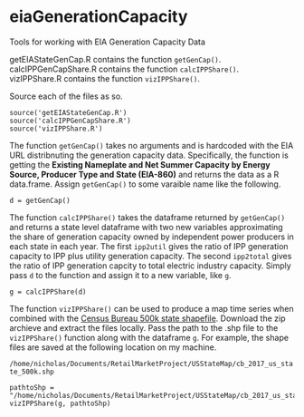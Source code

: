 # eiaGenerationCapacity
Tools for working with EIA Generation Capacity Data  

getEIAStateGenCap.R contains the function `getGenCap()`.    
calcIPPGenCapShare.R contains the function `calcIPPShare()`.  
vizIPPShare.R contains the function `vizIPPShare()`.  

Source each of the files as so.  

```{r}
source('getEIAStateGenCap.R')  
source('calcIPPGenCapShare.R')
source('vizIPPShare.R')
```  

The function `getGenCap()` takes no arguments and is hardcoded with the EIA URL distribnuting the generation capacity data.  Specifically, the function is getting the **Existing Nameplate and Net Summer Capacity by Energy Source, Producer Type and State (EIA-860)** and returns the data as a R data.frame.  Assign `getGenCap()` to some varaible name like the following.  

```{r}
d = getGenCap()
```  

The function `calcIPPShare()` takes the dataframe returned by `getGenCap()` and returns a state level dataframe with two new variables approximating the share of generation capacity owned by independent power producers in each state in each year.  The first `ipp2util` gives the ratio of IPP generation capacity to IPP plus utility generation capacity.  The second `ipp2total` gives the ratio of IPP generation capcity to total electric industry capacity.  Simply pass `d` to the function and assign it to a new variable, like `g`.  

```{r}
g = calcIPPShare(d)
```  

The function `vizIPPShare()` can be used to produce a map time series when combined with the [Census Bureau 500k state shapefile](https://www.census.gov/geo/maps-data/data/cbf/cbf_state.html). Download the zip archieve and extract the files locally.  Pass the path to the .shp file to the `vizIPPShare()` function along with the dataframe `g`.  For example, the shape files are saved at the following location on my machine.  

`/home/nicholas/Documents/RetailMarketProject/USStateMap/cb_2017_us_state_500k.shp`  

```{r}
pathtoShp = "/home/nicholas/Documents/RetailMarketProject/USStateMap/cb_2017_us_state_500k.shp"
vizIPPShare(g, pathtoShp)
```  


